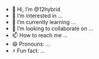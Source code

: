 - 👋 Hi, I’m @12hybrid
- 👀 I’m interested in ...
- 🌱 I’m currently learning ...
- 💞️ I’m looking to collaborate on ...
- 📫 How to reach me ...
- 😄 Pronouns: ...
- ⚡ Fun fact: ...

<!---
12hybrid/12hybrid is a ✨ special ✨ repository because its `README.md` (this file) appears on your GitHub profile.
You can click the Preview link to take a look at your changes.
--->
